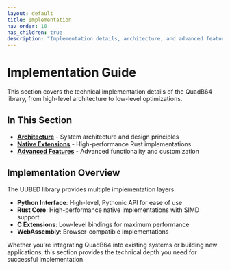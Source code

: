 ```yaml
---
layout: default
title: Implementation
nav_order: 10
has_children: true
description: "Implementation details, architecture, and advanced features of the QuadB64 library."
---
```


# Implementation Guide

This section covers the technical implementation details of the QuadB64 library, from high-level architecture to low-level optimizations.

## In This Section

- **[Architecture](architecture/)** - System architecture and design principles
- **[Native Extensions](native-extensions/)** - High-performance Rust implementations
- **[Advanced Features](advanced-features/)** - Advanced functionality and customization

## Implementation Overview

The UUBED library provides multiple implementation layers:

- **Python Interface**: High-level, Pythonic API for ease of use
- **Rust Core**: High-performance native implementations with SIMD support
- **C Extensions**: Low-level bindings for maximum performance
- **WebAssembly**: Browser-compatible implementations

Whether you're integrating QuadB64 into existing systems or building new applications, this section provides the technical depth you need for successful implementation.